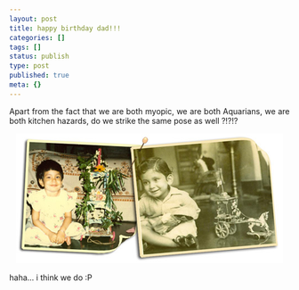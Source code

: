 ```yaml
---
layout: post
title: happy birthday dad!!!
categories: []
tags: []
status: publish
type: post
published: true
meta: {}
---
```

<p align="justify">Apart from the fact that we are both myopic, we are both Aquarians, we are both kitchen hazards, do we strike the same pose as well ?!?!?</p>
<p align="center"><img width="480" src="/img/bdaydad09876567890.jpg" height="233" style="width: 480px; height: 233px" /></p>
<p align="justify">haha... i think we do :P</p>
